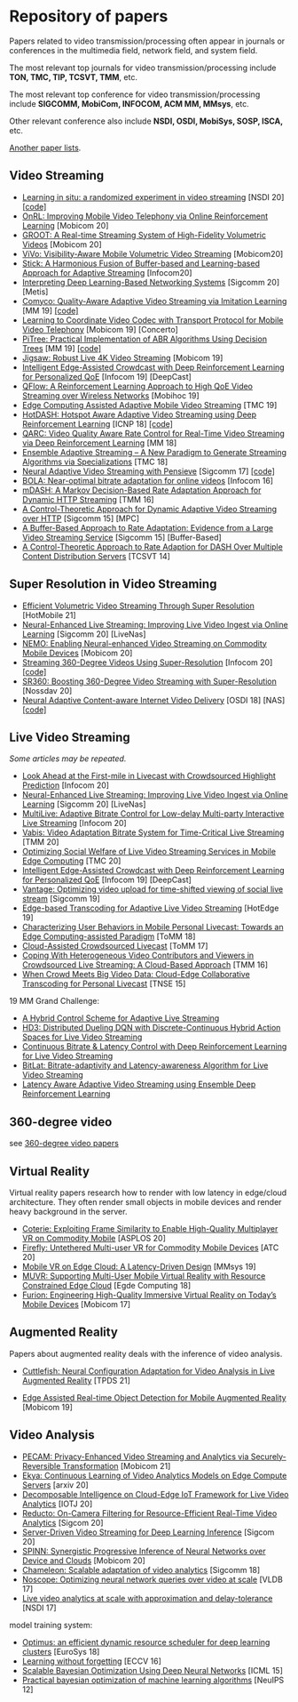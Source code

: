 # Repository of papers

Papers related to video transmission/processing often appear in journals or conferences in the multimedia field, network field, and system field.

The most relevant top journals for video transmission/processing include **TON, TMC, TIP, TCSVT, TMM**, etc.

The most relevant top conference for video transmission/processing include **SIGCOMM, MobiCom, INFOCOM, ACM MM, MMsys**, etc.

Other relevant conference also include **NSDI, OSDI, MobiSys, SOSP, ISCA,** etc.

[Another paper lists](https://github.com/VideoForage/Video-Lit).

## Video Streaming

+ [Learning in situ: a randomized experiment in video streaming](https://www.usenix.org/system/files/nsdi20-paper-yan.pdf) [NSDI 20] [[code]](https://github.com/stanfordsnr/puffer)
+ [OnRL: Improving Mobile Video Telephony via Online Reinforcement Learning](https://dl.acm.org/doi/10.1145/3372224.3419186) [Mobicom 20]
+ [GROOT: A Real-time Streaming System of High-Fidelity Volumetric Videos](https://juheonyi.github.io/files/GROOT.pdf) [Mobicom 20]
+ [ViVo: Visibility-Aware Mobile Volumetric Video Streaming](https://www-users.cs.umn.edu/~fengqian/paper/vivo_mobicom20.pdf) [Mobicom20]
+ [Stick: A Harmonious Fusion of Buffer-based and Learning-based Approach for Adaptive Streaming](https://godka.github.io/Infocom_20_Stick.pdf) [Infocom20]
+ [Interpreting Deep Learning-Based Networking Systems](https://dl.acm.org/doi/10.1145/3387514.3405859) [Sigcomm 20] [Metis]
+ [Comyco: Quality-Aware Adaptive Video Streaming via Imitation Learning](https://arxiv.org/pdf/1908.02270) [MM 19] [[code]](https://github.com/thu-media/Comyco)
+ [Learning to Coordinate Video Codec with Transport Protocol for Mobile Video Telephony](https://dl.acm.org/doi/10.1145/3300061.3345430) [Mobicom 19] [Concerto]
+ [PiTree: Practical Implementation of ABR Algorithms Using Decision Trees](https://zilimeng.com/papers/pitree-mm19.pdf) [MM 19] [[code]](https://github.com/transys-project/pitree)
+ [Jigsaw: Robust Live 4K Video Streaming](https://www.cs.utexas.edu/~jianhe/jigsaw-mobicom19.pdf) [Mobicom 19]
+ [Intelligent Edge-Assisted Crowdcast with Deep Reinforcement Learning for Personalized QoE](https://ieeexplore.ieee.org/document/8737456/) [Infocom 19] [DeepCast]
+ [QFlow: A Reinforcement Learning Approach to High QoE Video Streaming over Wireless Networks](https://arxiv.org/abs/1901.00959) [Mobihoc 19]
+ [Edge Computing Assisted Adaptive Mobile Video Streaming](https://ieeexplore.ieee.org/document/8395060) [TMC 19]
+ [HotDASH: Hotspot Aware Adaptive Video Streaming using Deep Reinforcement Learning](https://ieeexplore.ieee.org/iel7/8526479/8526788/08526814.pdf) [ICNP 18] [[code]](https://github.com/SatadalSengupta/hotdash)
+ [QARC: Video Quality Aware Rate Control for Real-Time Video Streaming via Deep Reinforcement Learning](https://arxiv.org/abs/1805.02482) [MM 18]
+ [Ensemble Adaptive Streaming – A New Paradigm to Generate Streaming Algorithms via Specializations](https://ieeexplore.ieee.org/document/8681142) [TMC 18]
+ [Neural Adaptive Video Streaming with Pensieve](https://people.csail.mit.edu/hongzi/content/publications/Pensieve-Sigcomm17.pdf) [Sigcomm 17] [[code]](https://github.com/hongzimao/pensieve)
+ [BOLA: Near-optimal bitrate adaptation for online videos](https://arxiv.org/pdf/1601.06748.pdf) [Infocom 16]
+ [mDASH: A Markov Decision-Based Rate Adaptation Approach for Dynamic HTTP Streaming](https://ieeexplore.ieee.org/iel7/6046/4456689/07393865.pdf) [TMM 16]
+ [A Control-Theoretic Approach for Dynamic Adaptive Video Streaming over HTTP](https://conferences.sigcomm.org/sigcomm/2015/pdf/papers/p325.pdf) [Sigcomm 15] [MPC]
+ [A Buffer-Based Approach to Rate Adaptation: Evidence from a Large Video Streaming Service](https://web.stanford.edu/class/cs244/papers/sigcomm2014-video.pdf) [Sigcomm 15] [Buffer-Based]
+ [A Control-Theoretic Approach to Rate Adaption for DASH Over Multiple Content Distribution Servers](https://ieeexplore.ieee.org/document/6662391) [TCSVT 14]

## Super Resolution in Video Streaming

+ [Efficient Volumetric Video Streaming Through Super Resolution](https://dl.acm.org/doi/10.1145/3446382.3448663) [HotMobile 21]
+ [Neural-Enhanced Live Streaming: Improving Live Video Ingest via Online Learning](https://dl.acm.org/doi/abs/10.1145/3387514.3405856) [Sigcomm 20] [LiveNas]
+ [NEMO: Enabling Neural-enhanced Video Streaming on Commodity Mobile Devices](https://dl.acm.org/doi/10.1145/3372224.3419185) [Mobicom 20]
+ [Streaming 360-Degree Videos Using Super-Resolution](https://ieeexplore.ieee.org/document/9155477) [Infocom 20] [[code]](https://github.com/VideoForage/Video-Super-Resolution)
+ [SR360: Boosting 360-Degree Video Streaming with Super-Resolution](https://dl.acm.org/doi/abs/10.1145/3386290.3396929) [Nossdav 20]
+ [Neural Adaptive Content-aware Internet Video Delivery](https://www.usenix.org/system/files/osdi18-yeo.pdf) [OSDI 18] [NAS] [[code]](https://github.com/kaist-ina/NAS_public)

## Live Video Streaming

*Some articles may be repeated.*

+ [Look Ahead at the First-mile in Livecast with Crowdsourced Highlight Prediction](https://www2.cs.sfu.ca/~jcliu/Papers/LookAhead20.pdf) [Infocom 20]
+ [Neural-Enhanced Live Streaming: Improving Live Video Ingest via Online Learning](https://dl.acm.org/doi/abs/10.1145/3387514.3405856) [Sigcomm 20] [LiveNas]
+ [MultiLive: Adaptive Bitrate Control for Low-delay Multi-party Interactive Live Streaming](http://www.ece.sunysb.edu/~xwang/public/paper/MultiLive.pdf) [Infocom 20]
+ [Vabis: Video Adaptation Bitrate System for Time-Critical Live Streaming](https://jackkosaian.github.io/files/papers/sigcomm2019vantage.pdf) [TMM 20]
+ [Optimizing Social Welfare of Live Video Streaming Services in Mobile Edge Computing](https://ieeexplore.ieee.org/document/8653413) [TMC 20]
+ [Intelligent Edge-Assisted Crowdcast with Deep Reinforcement Learning for Personalized QoE](https://ieeexplore.ieee.org/document/8737456/) [Infocom 19] [DeepCast]
+ [Vantage: Optimizing video upload for time-shifted viewing of social live stream](https://jackkosaian.github.io/files/papers/sigcomm2019vantage.pdf) [Sigcomm 19]
+ [Edge-based Transcoding for Adaptive Live Video Streaming](https://www.usenix.org/conference/hotedge19/presentation/dogga) [HotEdge 19]
+ [Characterizing User Behaviors in Mobile Personal Livecast: Towards an Edge Computing-assisted Paradigm](https://dl.acm.org/doi/10.1145/3219751) [ToMM 18]
+ [Cloud-Assisted Crowdsourced Livecast](https://dl.acm.org/doi/10.1145/3095755) [ToMM 17]
+ [Coping With Heterogeneous Video Contributors and Viewers in Crowdsourced Live Streaming: A Cloud-Based Approach](https://www2.cs.sfu.ca/~jcliu/Papers/HeterogeneousVideo.pdf) [TMM 16]
+ [When Crowd Meets Big Video Data: Cloud-Edge Collaborative Transcoding for Personal Livecast](https://ieeexplore.ieee.org/document/8478387) [TNSE 15]

19 MM Grand Challenge:

+ [A Hybrid Control Scheme for Adaptive Live Streaming](https://dl.acm.org/doi/pdf/10.1145/3343031.3356049)
+ [HD3: Distributed Dueling DQN with Discrete-Continuous Hybrid Action Spaces for Live Video Streaming](https://dl.acm.org/doi/pdf/10.1145/3343031.3356052)
+ [Continuous Bitrate & Latency Control with Deep Reinforcement Learning for Live Video Streaming](https://dl.acm.org/doi/pdf/10.1145/3343031.3356063)
+ [BitLat: Bitrate-adaptivity and Latency-awareness Algorithm for Live Video Streaming](https://dl.acm.org/doi/pdf/10.1145/3343031.3356069)
+ [Latency Aware Adaptive Video Streaming using Ensemble Deep Reinforcement Learning](https://dl.acm.org/doi/pdf/10.1145/3343031.3356071)

## 360-degree video

see [360-degree video papers](https://github.com/jinyucn/Video-Streaming-Research-Papers/blob/main/360-degree%20video%20papers.md)

## Virtual Reality

Virtual reality papers research how to render with low latency in edge/cloud architecture. They often render small objects in mobile devices and render heavy background in the server.  

+ [Coterie: Exploiting Frame Similarity to Enable High-Quality Multiplayer VR on Commodity Mobile](https://dl.acm.org/doi/abs/10.1145/3373376.3378516) [ASPLOS 20]
+ [Firefly: Untethered Multi-user VR for Commodity Mobile Devices](https://www.usenix.org/conference/atc20/presentation/liu-xing) [ATC 20]
+ [Mobile VR on Edge Cloud: A Latency-Driven Design](https://dl.acm.org/doi/10.1145/3304109.3306217) [MMsys 19]
+ [MUVR: Supporting Multi-User Mobile Virtual Reality with Resource Constrained Edge Cloud](https://ieeexplore.ieee.org/document/8567653/) [Egde Computing 18]
+ [Furion: Engineering High-Quality Immersive Virtual Reality on Today’s Mobile Devices](http://www.cse.psu.edu/~gxc27/teach/597/Furion.pdf) [Mobicom 17]

## Augmented Reality

Papers about augmented reality deals with the inference of video analysis.

+ [Cuttlefish: Neural Configuration Adaptation for Video Analysis in Live Augmented Reality]() [TPDS 21]

+ [Edge Assisted Real-time Object Detection for Mobile Augmented Reality](http://www.winlab.rutgers.edu/~luyang/papers/mobicom19_augmented_reality.pdf) [Mobicom 19]

## Video Analysis

+ [PECAM: Privacy-Enhanced Video Streaming and Analytics via Securely-Reversible Transformation](https://www.microsoft.com/en-us/research/uploads/prod/2021/02/mobicom21-final80.pdf) [Mobicom 21]
+ [Ekya: Continuous Learning of Video Analytics Models on Edge Compute Servers](https://arxiv.org/abs/2012.10557) [arxiv 20]
+ [Decomposable Intelligence on Cloud-Edge IoT Framework for Live Video Analytics](https://ieeexplore.ieee.org/document/9099311/) [IOTJ 20]
+ [Reducto: On-Camera Filtering for Resource-Efficient Real-Time Video Analytics](http://web.cs.ucla.edu/~ravi/publications/reducto_sigcomm20.pdf) [Sigcom 20]
+ [Server-Driven Video Streaming for Deep Learning Inference](https://people.cs.uchicago.edu/~junchenj/docs/DDS-Sigcomm20.pdf) [Sigcom 20]
+ [SPINN: Synergistic Progressive Inference of Neural Networks over Device and Clouds](https://arxiv.org/abs/2008.06402) [Mobicom 20]
+ [Chameleon: Scalable adaptation of video analytics](https://people.cs.uchicago.edu/~junchenj/docs/Chameleon_SIGCOMM_CameraReady_faceblurred.pdf) [Sigcomm 18]
+ [Noscope: Optimizing neural network queries over video at scale](https://www.vldb.org/pvldb/vol10/p1586-kang.pdf) [VLDB 17]
+ [Live video analytics at scale with approximation and delay-tolerance](https://www.usenix.org/conference/nsdi17/technical-sessions/presentation/zhang) [NSDI 17]

model training system:

+ [Optimus: an efficient dynamic resource scheduler for deep learning clusters](https://i.cs.hku.hk/~cwu/papers/yhpeng-eurosys18.pdf) [EuroSys 18]
+ [Learning without forgetting](https://arxiv.org/abs/1606.09282) [ECCV 16]
+ [Scalable Bayesian Optimization Using Deep Neural Networks](https://arxiv.org/abs/1502.05700) [ICML 15]
+ [Practical bayesian optimization of machine learning algorithms](https://papers.nips.cc/paper/4522-practical-bayesian-optimization-of-machine-learning-algorithms.pdf) [NeuIPS 12]

